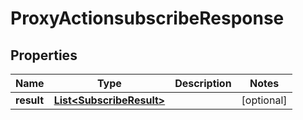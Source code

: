 
# ProxyActionsubscribeResponse

## Properties
Name | Type | Description | Notes
------------ | ------------- | ------------- | -------------
**result** | [**List&lt;SubscribeResult&gt;**](SubscribeResult.md) |  |  [optional]



